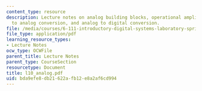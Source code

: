 ```yaml
---
content_type: resource
description: Lecture notes on analog building blocks, operational amplifiers, digital
  to analog conversion, and analog to digital conversion.
file: /media/courses/6-111-introductory-digital-systems-laboratory-spring-2006/bda9efe8db21622afb12e8a2af6cd994_l10_analog.pdf
file_type: application/pdf
learning_resource_types:
- Lecture Notes
ocw_type: OCWFile
parent_title: Lecture Notes
parent_type: CourseSection
resourcetype: Document
title: l10_analog.pdf
uid: bda9efe8-db21-622a-fb12-e8a2af6cd994
---
```

